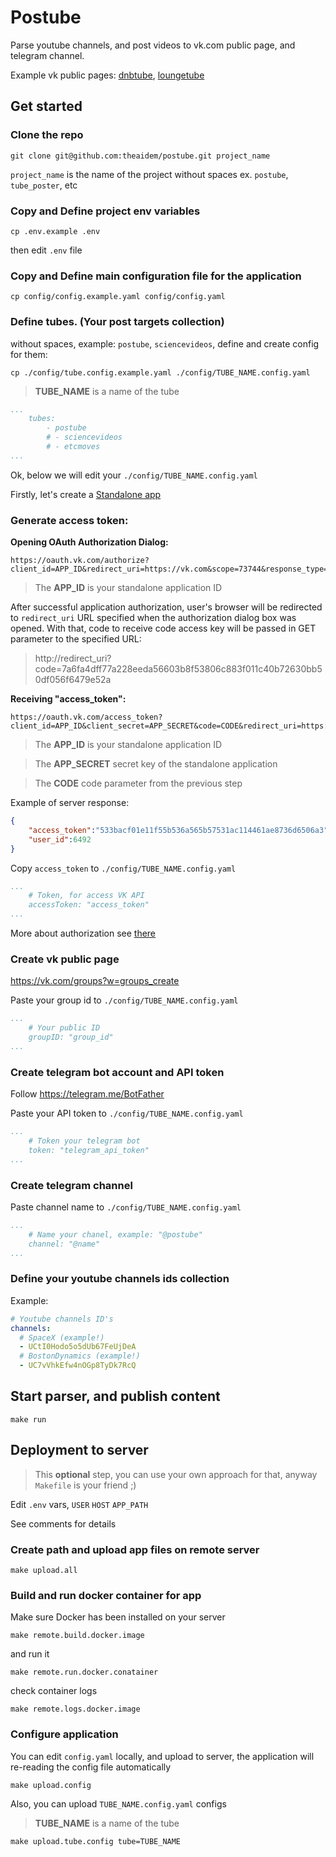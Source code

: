 # Postube

Parse youtube channels, and post videos to vk.com public page, and telegram channel. 

Example vk public pages: [dnbtube](https://vk.com/dnbtube), [loungetube](https://vk.com/loungetube)

## Get started

### Clone the repo

```git clone git@github.com:theaidem/postube.git project_name```

`project_name` is the name of the project without spaces ex. `postube`, `tube_poster`, etc

### Copy and Define project env variables

```cp .env.example .env```

then edit `.env` file

### Copy and Define main configuration file for the application

```cp config/config.example.yaml config/config.yaml```


### Define tubes. (Your post targets collection)

without spaces, example: `postube`, `sciencevideos`, define and create config for them: 

`cp ./config/tube.config.example.yaml ./config/TUBE_NAME.config.yaml`

> **TUBE_NAME** is a name of the tube

```yaml
...
    tubes:
        - postube
        # - sciencevideos
        # - etcmoves
...
```

Ok, below we will edit your `./config/TUBE_NAME.config.yaml`

Firstly, let's create a [Standalone app](https://vk.com/editapp?act=create)

### Generate access token:

**Opening OAuth Authorization Dialog:**

 ```
 https://oauth.vk.com/authorize?client_id=APP_ID&redirect_uri=https://vk.com&scope=73744&response_type=code&v=5.92
 ```

 > The **APP_ID** is your standalone application ID

 After successful application authorization, user's browser will be redirected to ``redirect_uri`` URL specified when the authorization dialog box was opened. With that, code to receive code access key will be passed in GET parameter to the specified URL:

 > http://redirect_uri?code=7a6fa4dff77a228eeda56603b8f53806c883f011c40b72630bb50df056f6479e52a

 **Receiving "access_token":**

 ```
 https://oauth.vk.com/access_token?client_id=APP_ID&client_secret=APP_SECRET&code=CODE&redirect_uri=https://vk.com
```

 > The **APP_ID** is your standalone application ID

 > The **APP_SECRET** secret key of the standalone application
 
 > The **CODE** code parameter from the previous step

Example of server response:

```json
{
    "access_token":"533bacf01e11f55b536a565b57531ac114461ae8736d6506a3", "expires_in":43200, 
    "user_id":6492
}
```

Copy ``access_token`` to `./config/TUBE_NAME.config.yaml`

```yaml
...
    # Token, for access VK API
    accessToken: "access_token"
...
```

More about authorization see [there](https://vk.com/dev/auth_sites)

### Create vk public page

https://vk.com/groups?w=groups_create

Paste your group id to `./config/TUBE_NAME.config.yaml`

```yaml
...
    # Your public ID
    groupID: "group_id"
...
```

### Create telegram bot account and API token

Follow https://telegram.me/BotFather 

Paste your API token to `./config/TUBE_NAME.config.yaml`

```yaml
...
    # Token your telegram bot
    token: "telegram_api_token"
...
```

### Create telegram channel

Paste channel name to `./config/TUBE_NAME.config.yaml`

```yaml
...
    # Name your chanel, example: "@postube"
    channel: "@name"
...
```

### Define your youtube channels ids collection

 Example:

```yaml
# Youtube channels ID's
channels:
  # SpaceX (example!)
  - UCtI0Hodo5o5dUb67FeUjDeA
  # BostonDynamics (example!)
  - UC7vVhkEfw4nOGp8TyDk7RcQ
```

## Start parser, and publish content

```shell
make run
```

## Deployment to server

> This **optional** step, you can use your own approach for that, anyway `Makefile` is your friend ;)

Edit `.env` vars, `USER` `HOST` `APP_PATH`

See comments for details

### Create path and upload app files on remote server

```shell
make upload.all
```

### Build and run docker container for app

Make sure Docker has been installed on your server 

```shell
make remote.build.docker.image
```

and run it

```shell
make remote.run.docker.conatainer
```

check container logs

```shell
make remote.logs.docker.image
```

### Configure application

You can edit `config.yaml` locally, and upload to server, the application will re-reading the config file automatically

```shell
make upload.config
```

Also, you can upload `TUBE_NAME.config.yaml` configs

> **TUBE_NAME** is a name of the tube

```shell
make upload.tube.config tube=TUBE_NAME
```

